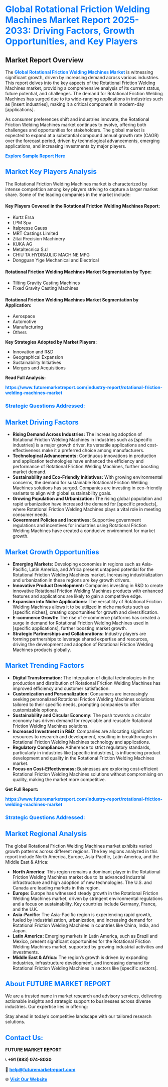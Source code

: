 <h1 style="color: #007BFF;">Global Rotational Friction Welding Machines Market Report 2025-2033: Driving Factors, Growth Opportunities, and Key Players</h1>

<section id="overview">
<h2>Market Report Overview</h2>
<p>The <a href="https://www.futuremarketreport.com/industry-report/rotational-friction-welding-machines-market" style="color: #007BFF; text-decoration: none;"><strong>Global Rotational Friction Welding Machines Market</strong></a> is witnessing significant growth, driven by increasing demand across various industries. This report delves into the key aspects of the Rotational Friction Welding Machines market, providing a comprehensive analysis of its current status, future potential, and challenges. The demand for Rotational Friction Welding Machines has surged due to its wide-ranging applications in industries such as [insert industries], making it a critical component in modern-day [applications].</p>
<p>As consumer preferences shift and industries innovate, the Rotational Friction Welding Machines market continues to evolve, offering both challenges and opportunities for stakeholders. The global market is expected to expand at a substantial compound annual growth rate (CAGR) over the forecast period, driven by technological advancements, emerging applications, and increasing investments by major players.</p>
</section>

<section id="overview">
<p><a href="https://www.futuremarketreport.com/request-sample/reportId=37666" style="color: #007BFF; text-decoration: none;"><strong>Explore Sample Report Here</strong></a></p>
</section>

<section id="key-players">
<h2 style="color: #007BFF;">Market Key Players Analysis</h2>
<p>The Rotational Friction Welding Machines market is characterized by intense competition among key players striving to capture a larger market share. Some of the leading companies in the market include:</p>
<h4>Key Players Covered in the Rotational Friction Welding Machines Report:</h4>
<ul><li>Kurtz Ersa</li><li>LPM Spa</li><li>Italpresse Gauss</li><li>MRT Castings Limited</li><li>Zitai Precision Machinery</li><li>KUKA AG</li><li>Metaltecnica S.r.l</li><li>CHIU TA HYDRAULIC MACHINE MFG</li><li>Dongguan Yige Mechanical and Electrical</li></ul>
<h4>Rotational Friction Welding Machines Market Segmentation by Type:</h4>
<ul><li>Tilting Gravity Casting Machines</li><li>Fixed Gravity Casting Machines</li></ul>

<h4>Rotational Friction Welding Machines Market Segmentation by Application:</h4>
<ul><li>Aerospace</li><li>Automotive</li><li>Manufacturing</li><li>Others</li></ul>
<p><strong>Key Strategies Adopted by Market Players:</strong></p>
<ul>
<li>Innovation and R&D</li>
<li>Geographical Expansion</li>
<li>Sustainability Initiatives</li>
<li>Mergers and Acquisitions</li>
</ul>
</section>

<section>
<p><strong>Read Full Analysis: </strong></p><a href="https://www.futuremarketreport.com/industry-report/rotational-friction-welding-machines-market" style="color: #007BFF; text-decoration: none;"><strong>https://www.futuremarketreport.com/industry-report/rotational-friction-welding-machines-market</strong></a>
<h3 style="color: #007BFF;">Strategic Questions Addressed:</h3>
</section>

<section id="driving-factors">
<h2 style="color: #007BFF;">Market Driving Factors</h2>
<ul>
<li><strong>Rising Demand Across Industries:</strong> The increasing adoption of Rotational Friction Welding Machines in industries such as [specific industries] is a major growth driver. Its versatile applications and cost-effectiveness make it a preferred choice among manufacturers.</li>
<li><strong>Technological Advancements:</strong> Continuous innovations in production and application technologies have enhanced the efficiency and performance of Rotational Friction Welding Machines, further boosting market demand.</li>
<li><strong>Sustainability and Eco-Friendly Initiatives:</strong> With growing environmental concerns, the demand for sustainable Rotational Friction Welding Machines solutions has surged. Companies are investing in eco-friendly variants to align with global sustainability goals.</li>
<li><strong>Growing Population and Urbanization:</strong> The rising global population and rapid urbanization have increased the demand for [specific products], where Rotational Friction Welding Machines plays a vital role in meeting consumer needs.</li>
<li><strong>Government Policies and Incentives:</strong> Supportive government regulations and incentives for industries using Rotational Friction Welding Machines have created a conducive environment for market growth.</li>
</ul>
</section>

<section id="growth-opportunities">
<h2 style="color: #007BFF;">Market Growth Opportunities</h2>
<ul>
<li><strong>Emerging Markets:</strong> Developing economies in regions such as Asia-Pacific, Latin America, and Africa present untapped potential for the Rotational Friction Welding Machines market. Increasing industrialization and urbanization in these regions are key growth drivers.</li>
<li><strong>Innovative Product Development:</strong> Companies investing in R&D to create innovative Rotational Friction Welding Machines products with enhanced features and applications are likely to gain a competitive edge.</li>
<li><strong>Expansion into Niche Applications:</strong> The versatility of Rotational Friction Welding Machines allows it to be utilized in niche markets such as [specific niches], creating opportunities for growth and diversification.</li>
<li><strong>E-commerce Growth:</strong> The rise of e-commerce platforms has created a surge in demand for Rotational Friction Welding Machines used in [specific applications], further boosting market growth.</li>
<li><strong>Strategic Partnerships and Collaborations:</strong> Industry players are forming partnerships to leverage shared expertise and resources, driving the development and adoption of Rotational Friction Welding Machines products globally.</li>
</ul>
</section>

<section id="trending-factors">
<h2 style="color: #007BFF;">Market Trending Factors</h2>
<ul>
<li><strong>Digital Transformation:</strong> The integration of digital technologies in the production and distribution of Rotational Friction Welding Machines has improved efficiency and customer satisfaction.</li>
<li><strong>Customization and Personalization:</strong> Consumers are increasingly seeking personalized Rotational Friction Welding Machines solutions tailored to their specific needs, prompting companies to offer customizable options.</li>
<li><strong>Sustainability and Circular Economy:</strong> The push towards a circular economy has driven demand for recyclable and reusable Rotational Friction Welding Machines solutions.</li>
<li><strong>Increased Investment in R&D:</strong> Companies are allocating significant resources to research and development, resulting in breakthroughs in Rotational Friction Welding Machines technology and applications.</li>
<li><strong>Regulatory Compliance:</strong> Adherence to strict regulatory standards, particularly in industries like [specific industries], is influencing product development and quality in the Rotational Friction Welding Machines market.</li>
<li><strong>Focus on Cost-Effectiveness:</strong> Businesses are exploring cost-efficient Rotational Friction Welding Machines solutions without compromising on quality, making the market more competitive.</li>
</ul>
</section>

<section>
<p><strong>Get Full Report: </strong></p><a href="https://www.futuremarketreport.com/industry-report/rotational-friction-welding-machines-market" style="color: #007BFF; text-decoration: none;"><strong>https://www.futuremarketreport.com/industry-report/rotational-friction-welding-machines-market</strong></a>
<h3 style="color: #007BFF;">Strategic Questions Addressed:</h3>
</section>


<section id="regional-analysis">
<h2 style="color: #007BFF;">Market Regional Analysis</h2>
<p>The global Rotational Friction Welding Machines market exhibits varied growth patterns across different regions. The key regions analyzed in this report include North America, Europe, Asia-Pacific, Latin America, and the Middle East & Africa:</p>
<ul>
<li><strong>North America:</strong> This region remains a dominant player in the Rotational Friction Welding Machines market due to its advanced industrial infrastructure and high adoption of new technologies. The U.S. and Canada are leading markets in this region.</li>
<li><strong>Europe:</strong> Europe has witnessed steady growth in the Rotational Friction Welding Machines market, driven by stringent environmental regulations and a focus on sustainability. Key countries include Germany, France, and the U.K.</li>
<li><strong>Asia-Pacific:</strong> The Asia-Pacific region is experiencing rapid growth, fueled by industrialization, urbanization, and increasing demand for Rotational Friction Welding Machines in countries like China, India, and Japan.</li>
<li><strong>Latin America:</strong> Emerging markets in Latin America, such as Brazil and Mexico, present significant opportunities for the Rotational Friction Welding Machines market, supported by growing industrial activities and investments.</li>
<li><strong>Middle East & Africa:</strong> The region’s growth is driven by expanding industries, infrastructure development, and increasing demand for Rotational Friction Welding Machines in sectors like [specific sectors].</li>
</ul>
</section>

<footer>
<h2 style="color: #007BFF;">About FUTURE MARKET REPORT</h2>
<p>We are a trusted name in market research and advisory services, delivering actionable insights and strategic support to businesses across diverse industries. Our expertise lies in offering:</p>

<p>Stay ahead in today’s competitive landscape with our tailored research solutions.</p>

<h2 style="color: #007BFF;">Contact Us:</h2>
<p><strong>FUTURE MARKET REPORT</strong></p>
<p>📞 <strong>+91 (883) 074-8030</strong></p>
<p>📧 <strong><a href="mailto:help@futuremarketreport.com" style="color: #007BFF;">help@futuremarketreport.com</a></strong></p>
<p>🌐 <strong><a href="https://www.futuremarketreport.com/" style="color: #007BFF;">Visit Our Website</a></strong></p>
</footer>